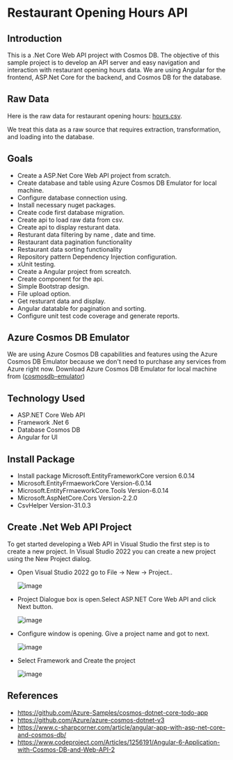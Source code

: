 # Restaurant Opening Hours API

## Introduction

This is a .Net Core Web API project with Cosmos DB. The objective of this sample project is to develop an API server and easy navigation and interaction with restaurant opening hours data. We are using Angular for the frontend, ASP.Net Core for the backend, and Cosmos DB for the database.

## Raw Data

Here is the raw data for restaurant opening hours: [hours.csv](https://gist.githubusercontent.com/ramzan-bs-23/bbc98dc64516242ccdb37fbd08b7cc4f/raw/dd55d01a7fc8efcbb08c5a2062b5c59c3c0471f9/hours.csv).

We treat this data as a raw source that requires extraction, transformation, and loading into the database.

## Goals 

- Create a ASP.Net Core Web API project from scratch.  
- Create database and table using Azure Cosmos DB Emulator for local machine.
- Configure database connection using.
- Install necessary nuget packages.  
- Create code first database migration.
- Create api to load raw data from csv.
- Create api to display resturant data.
- Resturant data filtering by name , date and time.
- Restaurant data pagination functionality
- Restaurant data sorting functionality
- Repository pattern Dependency Injection configuration.
- xUnit testing.
- Create a Angular project from screatch.
- Create component for the api.  
- Simple Bootstrap design.
- File upload option.
- Get resturant data and display.
- Angular datatable for pagination and sorting. 
- Configure unit test code coverage and generate reports.

## Azure Cosmos DB Emulator

We are using Azure Cosmos DB capabilities and features using the Azure Cosmos DB Emulator because we don't need to purchase any services from Azure right now.
Download Azure Cosmos DB Emulator for local machine from ([cosmosdb-emulator](https://aka.ms/cosmosdb-emulator))

## Technology Used

- ASP.NET Core Web API
- Framework .Net 6
- Database Cosmos DB
- Angular for UI

## Install Package

  - Install package Microsoft.EntityFrameworkCore version 6.0.14
  - Microsoft.EntityFrmaeworkCore Version-6.0.14 
  - Microsoft.EntityFrmaeworkCore.Tools Version-6.0.14
  - Microsoft.AspNetCore.Cors Version-2.2.0
  - CsvHelper Version-31.0.3

## Create .Net Web API Project

To get started developing a Web API in Visual Studio the first step is to create a new project. In Visual Studio 2022 you can create a new project using the New Project dialog. 

- Open Visual Studio 2022 go to File -> New -> Project..

  ![image](https://github.com/rakib33/rakibul-islam-backend-test-21April2024/assets/10026710/427b15a2-7d99-4c7c-bd72-c35009c18bf7)

- Project Dialogue box is open.Select ASP.NET Core Web API and click Next button.

  ![image](https://github.com/rakib33/rakibul-islam-backend-test-21April2024/assets/10026710/64765fe4-97a7-4c71-ac90-0308acc5d007)

- Configure window is opening. Give a project name and got to next.

  ![image](https://github.com/rakib33/rakibul-islam-backend-test-21April2024/assets/10026710/9c23857f-14eb-44c2-b3fc-b49f88cf35dc)

- Select Framework and Create the project

  ![image](https://github.com/rakib33/rakibul-islam-backend-test-21April2024/assets/10026710/15054e10-ef7a-4ec7-beaa-3d053f075421)


## References

- https://github.com/Azure-Samples/cosmos-dotnet-core-todo-app
- https://github.com/Azure/azure-cosmos-dotnet-v3
- https://www.c-sharpcorner.com/article/angular-app-with-asp-net-core-and-cosmos-db/
- https://www.codeproject.com/Articles/1256191/Angular-6-Application-with-Cosmos-DB-and-Web-API-2
